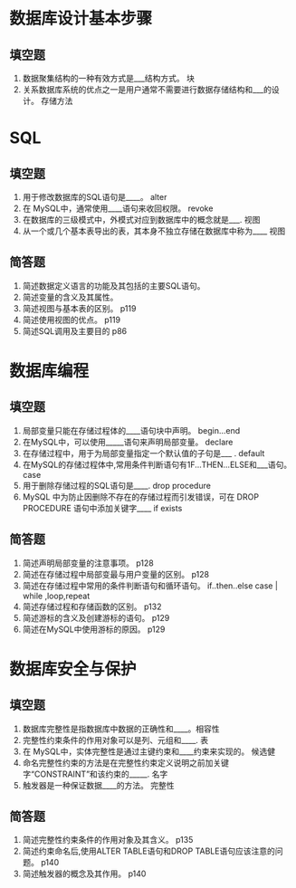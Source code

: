 # 数据库设计基本步骤

## 填空题
1. 数据聚集结构的一种有效方式是___结构方式。 块
2. 关系数据库系统的优点之一是用户通常不需要进行数据存储结构和___的设计。  存储方法



# SQL
## 填空题
1. 用于修改数据库的SQL语句是____。 alter
2. 在 MySQL中，通常使用____语句来收回权限。 revoke
4. 在数据库的三级模式中，外模式对应到数据库中的概念就是___. 视图
5. 从一个或几个基本表导出的表，其本身不独立存储在数据库中称为____ 视图
## 简答题
1. 简述数据定义语言的功能及其包括的主要SQL语句。
2. 简述变量的含义及其属性。
3. 简述视图与基本表的区别。 p119
4. 简述使用视图的优点。 p119
5. 简述SQL调用及主要目的  p86
   
# 数据库编程
## 填空题
1. 局部变量只能在存储过程体的____语句块中声明。 begin...end
2. 在MySQL中，可以使用_____语句来声明局部变量。 declare
3. 在存储过程中，用于为局部变量指定一个默认值的子句是___ . default
4. 在MySQL的存储过程体中,常用条件判断语句有1F...THEN...ELSE和___语句。 case
5. 用于删除存储过程的SQL语句是____. drop procedure
6. MySQL 中为防止因删除不存在的存储过程而引发错误，可在 DROP PROCEDURE 语句中添加关键字____ if exists
## 简答题
1. 简述声明局部变量的注意事项。 p128
2. 简述在存储过程中局部变最与用户变量的区别。 p128
3. 简述在存储过程中常用的条件判断语句和循环语句。
    if..then..else case | while ,loop,repeat
5. 简述存储过程和存储函数的区别。 p132
6. 简述游标的含义及创建游标的语句。 p129
7. 简述在MySQL中使用游标的原因。 p129


# 数据库安全与保护 
 ## 填空题
1. 数据库完整性是指数据库中数据的正确性和____。相容性
2. 完整性约束条件的作用对象可以是列、元组和____. 表
3. 在 MySQL中，实体完整性是通过主键约束和____约束来实现的。 候选健
4. 命名完整性约束的方法是在完整性约束定义说明之前加关键字“CONSTRAINT”和该约束的_____. 名字
5. 触发器是一种保证数据____的方法。 完整性

## 简答题
1. 简述完整性约束条件的作用对象及其含义。  p135
2. 简述约束命名后,使用ALTER TABLE语句和DROP TABLE语句应该注意的问题。 p140
3. 简述触发器的概念及其作用。 p140












   
